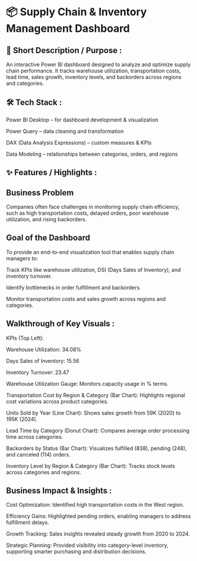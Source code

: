 # 📦 Supply Chain & Inventory Management Dashboard
## 📌 Short Description / Purpose :

An interactive Power BI dashboard designed to analyze and optimize supply chain performance.
It tracks warehouse utilization, transportation costs, lead time, sales growth, inventory levels, and backorders across regions and categories.

## 🛠 Tech Stack :

Power BI Desktop – for dashboard development & visualization

Power Query – data cleaning and transformation

DAX (Data Analysis Expressions) – custom measures & KPIs

Data Modeling – relationships between categories, orders, and regions



## ✨ Features / Highlights :
## Business Problem

Companies often face challenges in monitoring supply chain efficiency, such as high transportation costs, delayed orders, poor warehouse utilization, and rising backorders.

## Goal of the Dashboard

To provide an end-to-end visualization tool that enables supply chain managers to:

Track KPIs like warehouse utilization, DSI (Days Sales of Inventory), and inventory turnover.

Identify bottlenecks in order fulfillment and backorders.

Monitor transportation costs and sales growth across regions and categories.

## Walkthrough of Key Visuals :

KPIs (Top Left):

Warehouse Utilization: 34.08%

Days Sales of Inventory: 15.56

Inventory Turnover: 23.47

Warehouse Utilization Gauge: Monitors capacity usage in % terms.

Transportation Cost by Region & Category (Bar Chart): Highlights regional cost variations across product categories.

Units Sold by Year (Line Chart): Shows sales growth from 59K (2020) to 195K (2024).

Lead Time by Category (Donut Chart): Compares average order processing time across categories.

Backorders by Status (Bar Chart): Visualizes fulfilled (838), pending (248), and canceled (114) orders.

Inventory Level by Region & Category (Bar Chart): Tracks stock levels across categories and regions.

## Business Impact & Insights :

Cost Optimization: Identified high transportation costs in the West region.

Efficiency Gains: Highlighted pending orders, enabling managers to address fulfillment delays.

Growth Tracking: Sales insights revealed steady growth from 2020 to 2024.

Strategic Planning: Provided visibility into category-level inventory, supporting smarter purchasing and distribution decisions.
